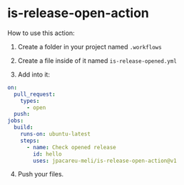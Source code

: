 # is-release-open-action

How to use this action:

1. Create a folder in your project named `.workflows`

2. Create a file inside of it named `is-release-opened.yml`

3. Add into it:

```yml
on:
  pull_request:
    types:
      - open
  push:
jobs:
  build:
    runs-on: ubuntu-latest
    steps:
      - name: Check opened release
        id: hello
        uses: jpacareu-meli/is-release-open-action@v1
```

4. Push your files.
